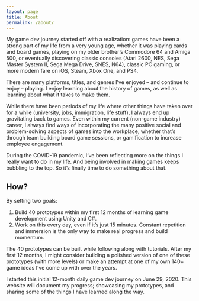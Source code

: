 ```yaml
---
layout: page
title: About
permalink: /about/
---
```


My game dev journey started off with a realization: games have been a strong part of my life from a very young age, whether it was playing cards and board games, playing on my older brother’s Commodore 64 and Amiga 500, or eventually discovering classic consoles (Atari 2600, NES, Sega Master System II, Sega Mega Drive, SNES, N64), classic PC gaming, or more modern fare on iOS, Steam, Xbox One, and PS4.

There are many platforms, titles, and genres I’ve enjoyed – and continue to enjoy – playing. I enjoy learning about the history of games, as well as learning about what it takes to make them.

While there have been periods of my life where other things have taken over for a while (university, jobs, immigration, life stuff), I always end up gravitating back to games. Even within my current (non-game industry) career, I always find ways of incorporating the many positive social and problem-solving aspects of games into the workplace, whether that’s through team building board game sessions, or gamification to increase employee engagement.

During the COVID-19 pandemic, I’ve been reflecting more on the things I really want to do in my life. And being involved in making games keeps bubbling to the top. So it’s finally time to do something about that.

## How?

By setting two goals:

1. Build 40 prototypes within my first 12 months of learning game development using Unity and C#.
2. Work on this every day, even if it’s just 15 minutes. Constant repetition and immersion is the only way to make real progress and build momentum.

The 40 prototypes can be built while following along with tutorials. After my first 12 months, I might consider building a polished version of one of these prototypes (with more levels) or make an attempt at one of my own 140+ game ideas I’ve come up with over the years.

I started this initial 12-month daily game dev journey on June 29, 2020. This website will document my progress; showcasing my prototypes, and sharing some of the things I have learned along the way.